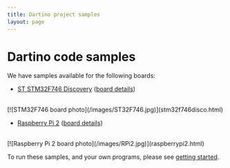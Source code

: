 ```yaml
---
title: Dartino project samples
layout: page
---
```


# Dartino code samples

We have samples available for the following boards:

* [ST STM32F746 Discovery](stm32f746disco.html)
([board details](http://www.st.com/stm32f7-discovery))
<br>
[![STM32F746 board photo](/images/ST32F746.jpg)](stm32f746disco.html)

* [Raspberry Pi 2](raspberrypi2.html)
([board details](https://www.raspberrypi.org/products/raspberry-pi-2-model-b/))
<br>
[![Raspberry Pi 2 board photo](/images/RPi2.jpg)](raspberrypi2.html)

To run these samples, and your own programs, please see
[getting started](/getting-started/).
